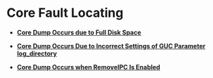 # Core Fault Locating<a name="EN-US_TOPIC_0289900556"></a>

-   **[Core Dump Occurs due to Full Disk Space](core-dump-occurs-due-to-full-disk-space.md)**  

-   **[Core Dump Occurs Due to Incorrect Settings of GUC Parameter log\_directory](core-dump-occurs-due-to-incorrect-settings-of-guc-parameter-log_directory.md)**  

-   **[Core Dump Occurs when RemoveIPC Is Enabled](core-dump-occurs-when-removeipc-is-enabled.md)**  


